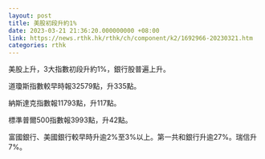 ```yaml
---
layout: post
title: 美股初段升約1%
date: 2023-03-21 21:36:20.000000000 +08:00
link: https://news.rthk.hk/rthk/ch/component/k2/1692966-20230321.htm
categories: rthk
---
```


美股上升，3大指數初段升約1%，銀行股普遍上升。

道瓊斯指數較早時報32579點，升335點。

納斯達克指數報11793點，升117點。

標準普爾500指數報3993點，升42點。

富國銀行、美國銀行較早時升逾2%至3%以上。第一共和銀行升逾27%。瑞信升7%。
